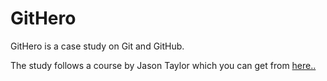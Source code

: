 # GitHero

GitHero is a case study on Git and GitHub.


The study follows a course by Jason Taylor which you can get from
[here..](https://www.udemy.com/course/github-ultimate/)
